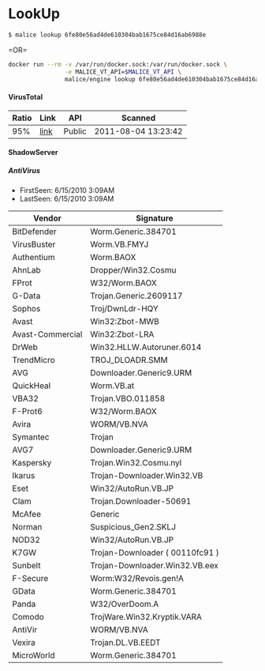 LookUp
======

```bash
$ malice lookup 6fe80e56ad4de610304bab1675ce84d16ab6988e
```

=OR=

```bash
docker run --rm -v /var/run/docker.sock:/var/run/docker.sock \
                -e MALICE_VT_API=$MALICE_VT_API \
                malice/engine lookup 6fe80e56ad4de610304bab1675ce84d16ab6988e
```

#### VirusTotal

| Ratio | Link                                                                                                                          | API    | Scanned             |
|-------|-------------------------------------------------------------------------------------------------------------------------------|--------|---------------------|
| 95%   | [link](https://www.virustotal.com/file/371d99fc5514f5a9816b4ec844cb816c52460a41b8e5d14bac1cb7bee57e0b1f/analysis/1312464222/) | Public | 2011-08-04 13:23:42 |

#### ShadowServer

##### AntiVirus

-	FirstSeen: 6/15/2010 3:09AM
-	LastSeen: 6/15/2010 3:09AM

| Vendor           | Signature                       |
|------------------|---------------------------------|
| BitDefender      | Worm.Generic.384701             |
| VirusBuster      | Worm.VB.FMYJ                    |
| Authentium       | Worm.BAOX                       |
| AhnLab           | Dropper/Win32.Cosmu             |
| FProt            | W32/Worm.BAOX                   |
| G-Data           | Trojan.Generic.2609117          |
| Sophos           | Troj/DwnLdr-HQY                 |
| Avast            | Win32:Zbot-MWB                  |
| Avast-Commercial | Win32:Zbot-LRA                  |
| DrWeb            | Win32.HLLW.Autoruner.6014       |
| TrendMicro       | TROJ_DLOADR.SMM                 |
| AVG              | Downloader.Generic9.URM         |
| QuickHeal        | Worm.VB.at                      |
| VBA32            | Trojan.VBO.011858               |
| F-Prot6          | W32/Worm.BAOX                   |
| Avira            | WORM/VB.NVA                     |
| Symantec         | Trojan                          |
| AVG7             | Downloader.Generic9.URM         |
| Kaspersky        | Trojan.Win32.Cosmu.nyl          |
| Ikarus           | Trojan-Downloader.Win32.VB      |
| Eset             | Win32/AutoRun.VB.JP             |
| Clam             | Trojan.Downloader-50691         |
| McAfee           | Generic                         |
| Norman           | Suspicious_Gen2.SKLJ            |
| NOD32            | Win32/AutoRun.VB.JP             |
| K7GW             | Trojan-Downloader ( 00110fc91 ) |
| Sunbelt          | Trojan-Downloader.Win32.VB.eex  |
| F-Secure         | Worm:W32/Revois.gen!A           |
| GData            | Worm.Generic.384701             |
| Panda            | W32/OverDoom.A                  |
| Comodo           | TrojWare.Win32.Kryptik.VARA     |
| AntiVir          | WORM/VB.NVA                     |
| Vexira           | Trojan.DL.VB.EEDT               |
| MicroWorld       | Worm.Generic.384701             |
